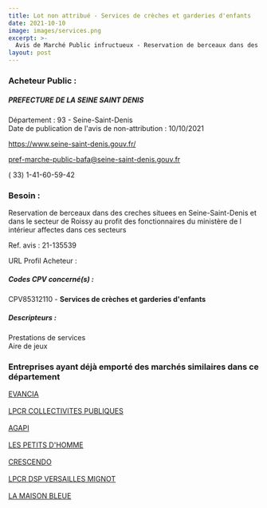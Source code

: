 ```yaml
---
title: Lot non attribué - Services de crèches et garderies d'enfants
date: 2021-10-10
image: images/services.png
excerpt: >-
  Avis de Marché Public infructueux - Reservation de berceaux dans des creches situees en Seine-Saint-Denis et dans le secteur de Roissy au profit des fonctionnaires du ministère de l intérieur affectes dans ces secteurs
layout: post
---
```


### Acheteur Public :
##### PREFECTURE DE LA SEINE SAINT DENIS
Département : 93 - Seine-Saint-Denis<br/>
Date de publication de l'avis de non-attribution : 10/10/2021


https://www.seine-saint-denis.gouv.fr/

pref-marche-public-bafa@seine-saint-denis.gouv.fr

( 33) 1-41-60-59-42
### Besoin :

Reservation de berceaux dans des creches situees en Seine-Saint-Denis et dans le secteur de Roissy au profit des fonctionnaires du ministère de l intérieur affectes dans ces secteurs

Ref. avis : 21-135539

URL Profil Acheteur : 

##### Codes CPV concerné(s) :
CPV85312110 - **Services de crèches et garderies d'enfants** <br/>

##### Descripteurs :
Prestations de services <br/>
Aire de jeux <br/>

### Entreprises ayant déjà emporté des marchés similaires dans ce département
<a href="/entreprise-562/siren-447818600">EVANCIA</a><br/><br/>
<a href="/entreprise-566/siren-494149990">LPCR COLLECTIVITES PUBLIQUES</a><br/><br/>
<a href="/entreprise-567/siren-498986983">AGAPI</a><br/><br/>
<a href="/entreprise-572/siren-537803942">LES PETITS D'HOMME</a><br/><br/>
<a href="/entreprise-575/siren-784810111">CRESCENDO</a><br/><br/>
<a href="/entreprise-578/siren-817720444">LPCR DSP VERSAILLES MIGNOT</a><br/><br/>
<a href="/entreprise-579/siren-821450749">LA MAISON BLEUE</a><br/><br/>
